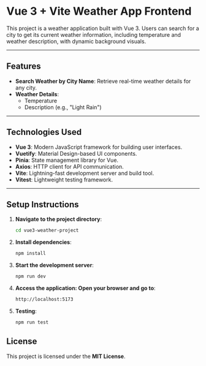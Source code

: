 # Vue 3 + Vite Weather App Frontend

This project is a weather application built with Vue 3. Users can search for a city to get its current weather information, including temperature and weather description, with dynamic background visuals.

---

## Features

- **Search Weather by City Name**: Retrieve real-time weather details for any city.
- **Weather Details**:
  - Temperature
  - Description (e.g., "Light Rain")

---

## Technologies Used

- **Vue 3**: Modern JavaScript framework for building user interfaces.
- **Vuetify**: Material Design-based UI components.
- **Pinia**: State management library for Vue.
- **Axios**: HTTP client for API communication.
- **Vite**: Lightning-fast development server and build tool.
- **Vitest**: Lightweight testing framework.

---

## Setup Instructions

1. **Navigate to the project directory**:
   ```bash
   cd vue3-weather-project
2. **Install dependencies**:
   ```bash
   npm install
3. **Start the development server**:
   ```bash
   npm run dev
4. **Access the application: Open your browser and go to**:
   ```bash
   http://localhost:5173
5. **Testing**:
   ```bash
   npm run test

## License

This project is licensed under the **MIT License**.
